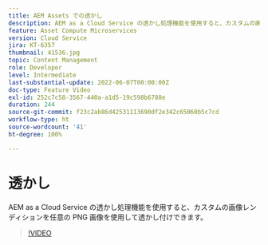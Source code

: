 ```yaml
---
title: AEM Assets での透かし
description: AEM as a Cloud Service の透かし処理機能を使用すると、カスタムの画像レンディションを任意の PNG 画像を使用して透かし付けできます。
feature: Asset Compute Microservices
version: Cloud Service
jira: KT-6357
thumbnail: 41536.jpg
topic: Content Management
role: Developer
level: Intermediate
last-substantial-update: 2022-06-07T00:00:00Z
doc-type: Feature Video
exl-id: 252c7c58-3567-440a-a1d5-19c598b6788e
duration: 244
source-git-commit: f23c2ab86d42531113690df2e342c65060b5c7cd
workflow-type: ht
source-wordcount: '41'
ht-degree: 100%

---
```


# 透かし

AEM as a Cloud Service の透かし処理機能を使用すると、カスタムの画像レンディションを任意の PNG 画像を使用して透かし付けできます。

>[!VIDEO](https://video.tv.adobe.com/v/41536?quality=12&learn=on)
